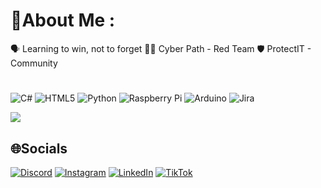 # 👤About Me :
🗣️ Learning to win, not to forget
👨‍💻 Cyber Path - Red Team
🛡️ ProtectIT - Community
#

![C#](https://img.shields.io/badge/c%23-%23239120.svg?style=for-the-badge&logo=c-sharp&logoColor=white) ![HTML5](https://img.shields.io/badge/html5-%23E34F26.svg?style=for-the-badge&logo=html5&logoColor=white) ![Python](https://img.shields.io/badge/python-3670A0?style=for-the-badge&logo=python&logoColor=ffdd54) ![Raspberry Pi](https://img.shields.io/badge/-RaspberryPi-C51A4A?style=for-the-badge&logo=Raspberry-Pi) ![Arduino](https://img.shields.io/badge/-Arduino-00979D?style=for-the-badge&logo=Arduino&logoColor=white) ![Jira](https://img.shields.io/badge/jira-%230A0FFF.svg?style=for-the-badge&logo=jira&logoColor=white)

![](https://github-trophies.vercel.app/?username=brunoooost&theme=onedark&no-frame=true&no-bg=true&margin-w=4)

## 🌐Socials
[![Discord](https://img.shields.io/badge/Discord-%237289DA.svg?logo=discord&logoColor=white)](htttps://discord.gg/https://discord.gg/HHQMFSA5V4) [![Instagram](https://img.shields.io/badge/Instagram-%23E4405F.svg?logo=Instagram&logoColor=white)](https://instagram.com/brusalvateich) [![LinkedIn](https://img.shields.io/badge/LinkedIn-%230077B5.svg?logo=linkedin&logoColor=white)](https://linkedin.com/in/www.linkedin.com/in/bruno-salvatella-teichman) [![TikTok](https://img.shields.io/badge/TikTok-%23000000.svg?logo=TikTok&logoColor=white)](https://tiktok.com/@brusalvateich) 

 
